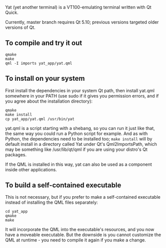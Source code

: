 Yat (yet another terminal) is a VT100-emulating terminal written with Qt Quick.

Currently, master branch requires Qt 5.10; previous versions targeted older versions of Qt.

## To compile and try it out

```
qmake
make
qml -I imports yat_app/yat.qml
```

## To install on your system

First install the dependencies in your system Qt path, then install yat.qml somewhere in your PATH
(use sudo if it gives you permission errors, and if you agree about the installation directory):

```
qmake
make install
cp yat_app/yat.qml /usr/bin/yat
```

yat.qml is a script starting with a shebang, so you can run it just like that, the same way
you could run a Python script for example.  And as with Python, the dependencies need to
be installed too; ```make install``` will by default install in a directory called Yat
under Qt's Qml2ImportsPath, which may be something like /usr/lib/qt/qml
if you are using your distro's Qt packages.

If the QML is installed in this way, yat can also be used as a component inside other applications.


## To build a self-contained executable

This is not necessary, but if you prefer to make a self-contained executable instead of installing the QML files separately:

```
cd yat_app
qmake
make
```

It will incorporate the QML into the executable's resources, and you now have a moveable executable.
But the downside is you cannot customize the QML at runtime - you need to compile it again
if you make a change.

